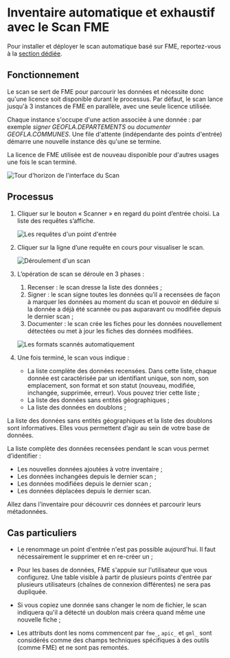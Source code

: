 # Inventaire automatique et exhaustif avec le Scan FME

Pour installer et déployer le scan automatique basé sur FME, reportez-vous à la [section dédiée](installation/index.html).

## Fonctionnement

Le scan se sert de FME pour parcourir les données et nécessite donc qu&apos;une licence soit disponible durant le processus. Par défaut, le scan lance jusqu&apos;à 3 instances de FME en parallèle, avec une seule licence utilisée.

Chaque instance s&apos;occupe d&apos;une action associée à une donnée : par exemple *signer GEOFLA.DEPARTEMENTS* ou *documenter GEOFLA.COMMUNES*. Une file d&apos;attente (indépendante des points d&apos;entrée) démarre une nouvelle instance dès qu&apos;une se termine.

La licence de FME utilisée est de nouveau disponible pour d&apos;autres usages une fois le scan terminé.

![Tour d&apos;horizon de l&apos;interface du Scan](/assets/scanFME/scanFME_tour_GeoFLA_2016-07-15.gif "Tour d&apos;horizon de l&apos;interface de gestion du Scan")

## Processus

1. Cliquer sur le bouton « Scanner » en regard du point d’entrée choisi. La liste des requêtes s’affiche.

    ![Les requêtes d&apos;un point d&apos;entrée](/assets/scanFME/scanFME_EntryPoint_Requests.png "Afficher l&apos;historique des requêtes effectuées sur un point d&apos;entrée")

2. Cliquer sur la ligne d’une requête en cours pour visualiser le scan.

    ![Déroulement d&apos;un scan](/assets/scanFME/scanFME_ProcessLive_GeoFLA_2014-12-26.gif "Le processus de scan à l&apos;oeuvre")

3. L’opération de scan se déroule en 3 phases :

    1. Recenser : le scan dresse la liste des données ;
    2. Signer : le scan signe toutes les données qu’il a recensées de façon à marquer les données au moment du scan et pouvoir en déduire si la donnée a déjà été scannée ou pas auparavant ou modifiée depuis le dernier scan ;
    3. Documenter : le scan crée les fiches pour les données nouvellement détectées ou met à jour les fiches des données modifiées.

    ![Les formats scannés automatiquement](/assets/scanFME/scanFME_PostGIS_requete_annot.png "Chercher les données dans Isogeo")

4. Une fois terminé, le scan vous indique :

    * La liste complète des données recensées. Dans cette liste, chaque donnée est caractérisée par un identifiant unique, son nom, son emplacement, son format et son statut (nouveau, modifiée, inchangée, supprimée, erreur). Vous pouvez trier cette liste ;
    * La liste des données sans entités géographiques ;
    * La liste des données en doublons ;

La liste des données sans entités géographiques et la liste des doublons sont informatives. Elles vous permettent d’agir au sein de votre base de données.

La liste complète des données recensées pendant le scan vous permet d’identifier :

* Les nouvelles données ajoutées à votre inventaire ;
* Les données inchangées depuis le dernier scan ;
* Les données modifiées depuis le dernier scan ;
* Les données déplacées depuis le dernier scan.

Allez dans l’inventaire pour découvrir ces données et parcourir leurs métadonnées.

## Cas particuliers

* Le renommage un point d&apos;entrée n&apos;est pas possible aujourd&apos;hui. Il faut nécessairement le supprimer et en re-créer un ;

* Pour les bases de données, FME s&apos;appuie sur l&apos;utilisateur que vous configurez. Une table visible à partir de plusieurs points d&apos;entrée par plusieurs utilisateurs (chaînes de connexion différentes) ne sera pas dupliquée.

* Si vous copiez une donnée sans changer le nom de fichier, le scan indiquera qu&apos;il a détecté un doublon mais créera quand même une nouvelle fiche ;

* Les attributs dont les noms commencent par `fme_`, `apic_` et `gml_` sont considérés comme des champs techniques spécifiques à des outils (comme FME) et ne sont pas remontés.
